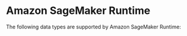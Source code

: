 # Amazon SageMaker Runtime<a name="API_Types_Amazon_SageMaker_Runtime"></a>

The following data types are supported by Amazon SageMaker Runtime: